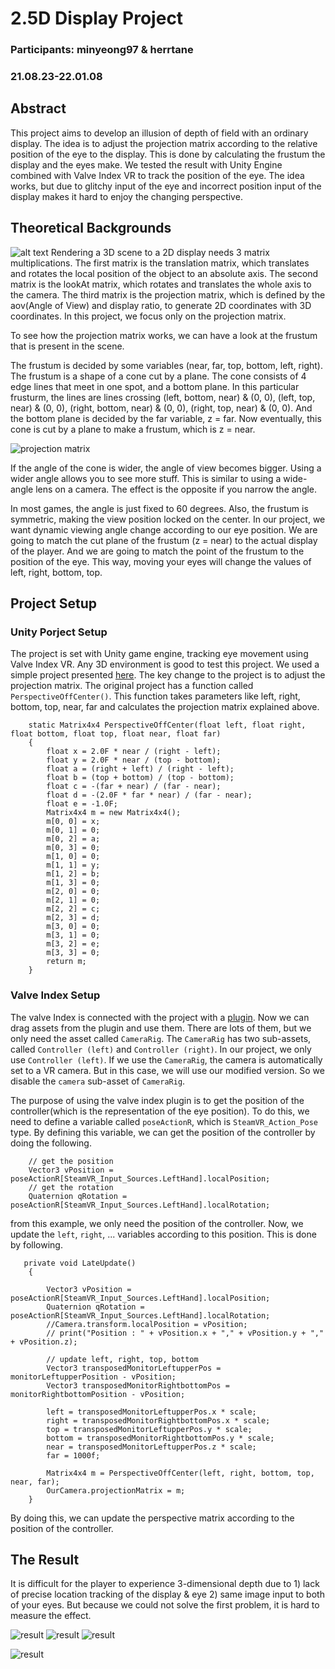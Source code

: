 # 2.5D Display Project
### Participants: minyeong97 & herrtane

### 21.08.23-22.01.08

## Abstract
This project aims to develop an illusion of depth of field with an ordinary display. 
The idea is to adjust the projection matrix according to the relative position of the eye to the display. 
This is done by calculating the frustum the display and the eyes make.
We tested the result with Unity Engine combined with Valve Index VR to track the position of the eye. 
The idea works, but due to glitchy input of the eye and incorrect position input of the display makes it hard to enjoy the changing perspective.

## Theoretical Backgrounds
![alt text](./projection_matrix.png)
Rendering a 3D scene to a 2D display needs 3 matrix multiplications. 
The first matrix is the translation matrix, which translates and rotates the local position of the object to an absolute axis.
The second matrix is the lookAt matrix, which rotates and translates the whole axis to the camera.
The third matrix is the projection matrix, which is defined by the aov(Angle of View) and display ratio, to generate 2D coordinates with 3D coordinates.
In this project, we focus only on the projection matrix.

To see how the projection matrix works, we can have a look at the frustum that is present in the scene.

The frustum is decided by some variables (near, far, top, bottom, left, right). The frustum is a shape of a cone cut by a plane.
The cone consists of 4 edge lines that meet in one spot, and a bottom plane.
In this particular frusturm, the lines are lines crossing (left, bottom, near) & (0, 0), (left, top, near) & (0, 0), (right, bottom, near) & (0, 0), (right, top, near) & (0, 0).
And the bottom plane is decided by the far variable, z = far.
Now eventually, this cone is cut by a plane to make a frustum, which is z = near.

![projection matrix](./F54CE23F-55F3-4DBC-9555-ADB4EEDEB50F.png)

If the angle of the cone is wider, the angle of view becomes bigger.
Using a wider angle allows you to see more stuff. This is similar to using a wide-angle lens on a camera. The effect is the opposite if you narrow the angle.

In most games, the angle is just fixed to 60 degrees.
Also, the frustum is symmetric, making the view position locked on the center.
In our project, we want dynamic viewing angle change according to our eye position.
We are going to match the cut plane of the frustum (z = near) to the actual display of the player.
And we are going to match the point of the frustum to the position of the eye.
This way, moving your eyes will change the values of left, right, bottom, top.

## Project Setup
### Unity Porject Setup
The project is set with Unity game engine, tracking eye movement using Valve Index VR.
Any 3D environment is good to test this project. We used a simple project presented [here](https://assetstore.unity.com/packages/essentials/asset-packs/standard-assets-for-unity-2018-4-32351). The key change to the project is to adjust the projection matrix. The original project has a function called `PerspectiveOffCenter()`. This function takes parameters like left, right, bottom, top, near, far and calculates the projection matrix explained above.

        static Matrix4x4 PerspectiveOffCenter(float left, float right, float bottom, float top, float near, float far)
        {
            float x = 2.0F * near / (right - left);
            float y = 2.0F * near / (top - bottom);
            float a = (right + left) / (right - left);
            float b = (top + bottom) / (top - bottom);
            float c = -(far + near) / (far - near);
            float d = -(2.0F * far * near) / (far - near);
            float e = -1.0F;
            Matrix4x4 m = new Matrix4x4();
            m[0, 0] = x;
            m[0, 1] = 0;
            m[0, 2] = a;
            m[0, 3] = 0;
            m[1, 0] = 0;
            m[1, 1] = y;
            m[1, 2] = b;
            m[1, 3] = 0;
            m[2, 0] = 0;
            m[2, 1] = 0;
            m[2, 2] = c;
            m[2, 3] = d;
            m[3, 0] = 0;
            m[3, 1] = 0;
            m[3, 2] = e;
            m[3, 3] = 0;
            return m;
        }

### Valve Index Setup
The valve Index is connected with the project with a [plugin](https://assetstore.unity.com/packages/tools/integration/steamvr-plugin-32647). Now we can drag assets from the plugin and use them. There are lots of them, but we only need the asset called `CameraRig`. The `CameraRig` has two sub-assets, called `Controller (left)` and `Controller (right)`. In our project, we only use `Controller (left)`. If we use the `CameraRig`, the camera is automatically set to a VR camera. But in this case, we will use our modified version. So we disable the `camera` sub-asset of `CameraRig`.

The purpose of using the valve index plugin is to get the position of the controller(which is the representation of the eye position). To do this, we need to define a variable called `poseActionR`, which is `SteamVR_Action_Pose` type. By defining this variable, we can get the position of the controller by doing the following.

        // get the position
        Vector3 vPosition = poseActionR[SteamVR_Input_Sources.LeftHand].localPosition;
        // get the rotation
        Quaternion qRotation = poseActionR[SteamVR_Input_Sources.LeftHand].localRotation;
        
from this example, we only need the position of the controller. Now, we update the `left`, `right`, ... variables according to this position. This is done by following.

       private void LateUpdate()
        {
            
            Vector3 vPosition = poseActionR[SteamVR_Input_Sources.LeftHand].localPosition;
            Quaternion qRotation = poseActionR[SteamVR_Input_Sources.LeftHand].localRotation;
            //Camera.transform.localPosition = vPosition;
            // print("Position : " + vPosition.x + "," + vPosition.y + "," + vPosition.z);

            // update left, right, top, bottom
            Vector3 transposedMonitorLeftupperPos = monitorLeftupperPosition - vPosition;
            Vector3 transposedMonitorRightbottomPos = monitorRightbottomPosition - vPosition;
            
            left = transposedMonitorLeftupperPos.x * scale;
            right = transposedMonitorRightbottomPos.x * scale;
            top = transposedMonitorLeftupperPos.y * scale;
            bottom = transposedMonitorRightbottomPos.y * scale;
            near = transposedMonitorLeftupperPos.z * scale;
            far = 1000f;
            
            Matrix4x4 m = PerspectiveOffCenter(left, right, bottom, top, near, far);
            OurCamera.projectionMatrix = m;
        }

By doing this, we can update the perspective matrix according to the position of the controller.

## The Result
It is difficult for the player to experience 3-dimensional depth due to 1) lack of precise location tracking of the display & eye 2) same image input to both of your eyes. But because we could not solve the first problem, it is hard to measure the effect.

![result](./result1.png)
![result](./result2.png)
![result](./result3.png)

![result](./result.gif)
